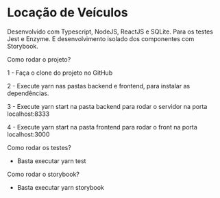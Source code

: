 # Locação de Veículos

Desenvolvido com Typescript, NodeJS, ReactJS e SQLite. Para os testes Jest e Enzyme. E desenvolvimento isolado dos componentes com Storybook.

Como rodar o projeto?

1 - Faça o clone do projeto no GitHub

2 - Execute yarn nas pastas backend e frontend, para instalar as dependências.

3 - Execute yarn start na pasta backend para rodar o servidor na porta localhost:8333

4 - Execute yarn start na pasta frontend para rodar o front na porta localhost:3000

Como rodar os testes?

- Basta executar yarn test

Como rodar o storybook?

- Basta executar yarn storybook
